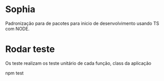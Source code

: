 # Sophia
Padronização para de pacotes para inicio de desenvolvimento usando TS com NODE.

# Rodar teste
Os teste realizam os teste unitário de cada função, class da aplicação

npm test
